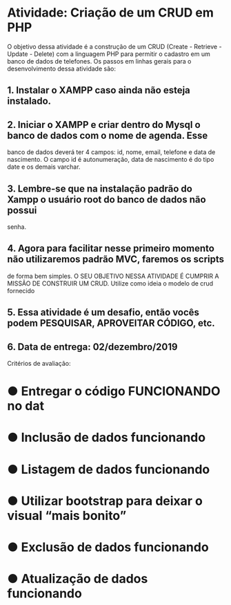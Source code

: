 # Atividade: Criação de um CRUD em PHP

O objetivo dessa atividade é a construção de um CRUD (Create - Retrieve - Update - Delete) com a
linguagem PHP para permitir o cadastro em um banco de dados de telefones. Os passos em linhas
gerais para o desenvolvimento dessa atividade são:

## 1. Instalar o XAMPP caso ainda não esteja instalado.

## 2. Iniciar o XAMPP e criar dentro do Mysql o banco de dados com o nome de agenda. Esse

banco de dados deverá ter 4 campos: id, nome, email, telefone e data de nascimento. O campo
id é autonumeração, data de nascimento é do tipo date e os demais varchar.

## 3. Lembre-se que na instalação padrão do Xampp o usuário root do banco de dados não possui

senha.

## 4. Agora para facilitar nesse primeiro momento não utilizaremos padrão MVC, faremos os scripts

de forma bem simples. O SEU OBJETIVO NESSA ATIVIDADE É CUMPRIR A MISSÃO DE
CONSTRUIR UM CRUD. Utilize como ideia o modelo de crud fornecido

## 5. Essa atividade é um desafio, então vocês podem PESQUISAR, APROVEITAR CÓDIGO, etc.

## 6. Data de entrega: 02/dezembro/2019

Critérios de avaliação:

# ● Entregar o código FUNCIONANDO no dat

# ● Inclusão de dados funcionando

# ● Listagem de dados funcionando

# ● Utilizar bootstrap para deixar o visual “mais bonito”

# ● Exclusão de dados funcionando

# ● Atualização de dados funcionando
